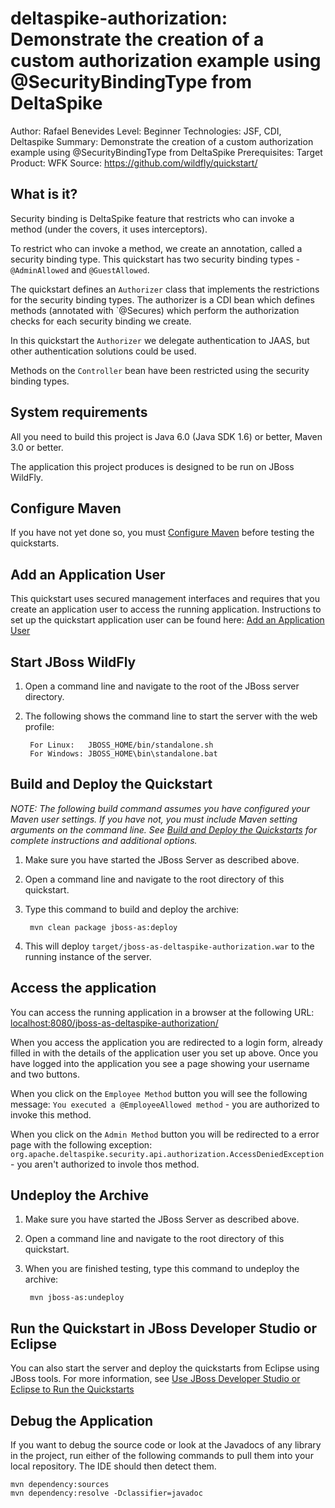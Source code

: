 deltaspike-authorization: Demonstrate the creation of a custom authorization example using @SecurityBindingType from DeltaSpike
======================================================
Author: Rafael Benevides
Level: Beginner
Technologies: JSF, CDI, Deltaspike
Summary: Demonstrate the creation of a custom authorization example using @SecurityBindingType from DeltaSpike
Prerequisites: 
Target Product: WFK
Source: <https://github.com/wildfly/quickstart/>

What is it?
-----------

Security binding is DeltaSpike feature that restricts who can invoke a method (under the covers, it uses interceptors).

To restrict who can invoke a method, we create an annotation, called a security binding type. This quickstart has two security binding types - `@AdminAllowed` and `@GuestAllowed`.

The quickstart defines an `Authorizer` class that implements the restrictions for the security binding types. The authorizer is a CDI bean which defines methods (annotated with `@Secures) which perform the authorization checks for each security binding we create.

In this quickstart the `Authorizer` we delegate authentication to JAAS, but other authentication solutions could be used.

Methods on the `Controller` bean have been restricted using the security binding types.


System requirements
-------------------

All you need to build this project is Java 6.0 (Java SDK 1.6) or better, Maven 3.0 or better.

The application this project produces is designed to be run on JBoss WildFly.

 
Configure Maven
---------------

If you have not yet done so, you must [Configure Maven](../README.md#mavenconfiguration) before testing the quickstarts.


Add an Application User
----------------
This quickstart uses secured management interfaces and requires that you create an application user to access the running application. Instructions to set up the quickstart application user can be found here: [Add an Application User](../README.md#addapplicationuser)


Start JBoss WildFly
-------------------------

1. Open a command line and navigate to the root of the JBoss server directory.
2. The following shows the command line to start the server with the web profile:

        For Linux:   JBOSS_HOME/bin/standalone.sh
        For Windows: JBOSS_HOME\bin\standalone.bat

Build and Deploy the Quickstart
-------------------------

_NOTE: The following build command assumes you have configured your Maven user settings. If you have not, you must include Maven setting arguments on the command line. See [Build and Deploy the Quickstarts](../README.md#buildanddeploy) for complete instructions and additional options._

1. Make sure you have started the JBoss Server as described above.
2. Open a command line and navigate to the root directory of this quickstart.
3. Type this command to build and deploy the archive:

        mvn clean package jboss-as:deploy
4. This will deploy `target/jboss-as-deltaspike-authorization.war` to the running instance of the server.


Access the application
---------------------

You can access the running application in a browser at the following URL: <localhost:8080/jboss-as-deltaspike-authorization/>

When you access the application you are redirected to a login form, already filled in with the details of the application user you set up above. Once you have logged into the application you see a page showing your username and two buttons. 

When you click on the `Employee Method` button you will see the following message: `You executed a @EmployeeAllowed method` - you are authorized to invoke this method.

When you click on the `Admin Method` button you will be redirected to a error page with the following exception: `org.apache.deltaspike.security.api.authorization.AccessDeniedException` - you aren't authorized to invole thos method.
        
Undeploy the Archive
--------------------

1. Make sure you have started the JBoss Server as described above.
2. Open a command line and navigate to the root directory of this quickstart.
3. When you are finished testing, type this command to undeploy the archive:

        mvn jboss-as:undeploy


Run the Quickstart in JBoss Developer Studio or Eclipse
-------------------------------------

You can also start the server and deploy the quickstarts from Eclipse using JBoss tools. For more information, see [Use JBoss Developer Studio or Eclipse to Run the Quickstarts](../README.md#useeclipse) 

Debug the Application
------------------------------------

If you want to debug the source code or look at the Javadocs of any library in the project, run either of the following commands to pull them into your local repository. The IDE should then detect them.

    mvn dependency:sources
    mvn dependency:resolve -Dclassifier=javadoc


